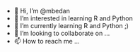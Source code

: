 - 👋 Hi, I’m @mbedan
- 👀 I’m interested in learning R and Python
- 🌱 I’m currently learning R and Python ;)
- 💞️ I’m looking to collaborate on ...
- 📫 How to reach me ...

<!---
mbedan/mbedan is a ✨ special ✨ repository because its `README.md` (this file) appears on your GitHub profile.
You can click the Preview link to take a look at your changes.
--->
